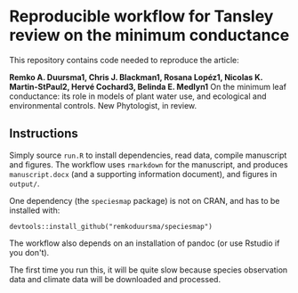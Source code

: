 # Reproducible workflow for Tansley review on the minimum conductance

This repository contains code needed to reproduce the article:

**Remko A. Duursma1, Chris J. Blackman1, Rosana Lopéz1, Nicolas K. Martin-StPaul2, Hervé Cochard3, Belinda E. Medlyn1** On the minimum leaf conductance: its role in models of plant water use, and ecological and environmental controls. New Phytologist, in review.


## Instructions

Simply source `run.R` to install dependencies, read data, compile manuscript and figures. The workflow uses `rmarkdown` for the manuscript, and produces `manuscript.docx` (and a supporting information document), and figures in `output/`. 

One dependency (the `speciesmap` package) is not on CRAN, and has to be installed with: 

```
devtools::install_github("remkoduursma/speciesmap")
```

The workflow also depends on an installation of pandoc (or use Rstudio if you don't).

The first time you run this, it will be quite slow because species observation data and climate data will be downloaded and processed.
